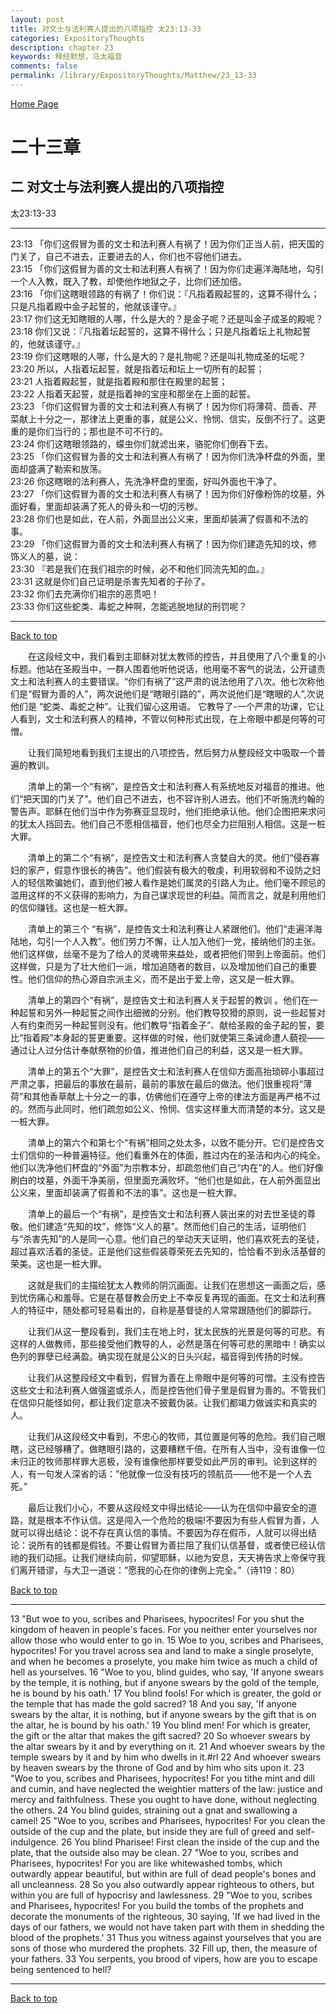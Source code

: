 ```yaml
---
layout: post
title: 对文士与法利赛人提出的八项指控 太23:13-33
categories: ExpositoryThoughts
description: chapter 23
keywords: 释经默想，马太福音
comments: false
permalink: /library/ExpositoryThoughts/Matthew/23_13-33
---
```

[ Home Page ]({{site.baseurl}}/index) <br>

<a name="0"></a>
# 二十三章 

## 二 对文士与法利赛人提出的八项指控

太23:13-33

***

23:13 「你们这假冒为善的文士和法利赛人有祸了！因为你们正当人前，把天国的门关了，自己不进去，正要进去的人，你们也不容他们进去。<br>
23:15 「你们这假冒为善的文士和法利赛人有祸了！因为你们走遍洋海陆地，勾引一个人入教，既入了教，却使他作地狱之子，比你们还加倍。<br>
23:16 「你们这瞎眼领路的有祸了！你们说：『凡指着殿起誓的，这算不得什么；只是凡指着殿中金子起誓的，他就该谨守。』<br>
23:17 你们这无知瞎眼的人哪，什么是大的？是金子呢？还是叫金子成圣的殿呢？<br>
23:18 你们又说：『凡指着坛起誓的，这算不得什么；只是凡指着坛上礼物起誓的，他就该谨守。』<br>
23:19 你们这瞎眼的人哪，什么是大的？是礼物呢？还是叫礼物成圣的坛呢？<br>
23:20 所以，人指着坛起誓，就是指着坛和坛上一切所有的起誓；<br>
23:21 人指着殿起誓，就是指着殿和那住在殿里的起誓；<br>
23:22 人指着天起誓，就是指着神的宝座和那坐在上面的起誓。<br>
23:23 「你们这假冒为善的文士和法利赛人有祸了！因为你们将薄荷、茴香、芹菜献上十分之一，那律法上更重的事，就是公义、怜悯、信实，反倒不行了。这更重的是你们当行的；那也是不可不行的。<br>
23:24 你们这瞎眼领路的，蠓虫你们就滤出来，骆驼你们倒吞下去。<br>
23:25 「你们这假冒为善的文士和法利赛人有祸了！因为你们洗净杯盘的外面，里面却盛满了勒索和放荡。<br>
23:26 你这瞎眼的法利赛人，先洗净杯盘的里面，好叫外面也干净了。<br>
23:27 「你们这假冒为善的文士和法利赛人有祸了！因为你们好像粉饰的坟墓，外面好看，里面却装满了死人的骨头和一切的污秽。<br>
23:28 你们也是如此，在人前，外面显出公义来，里面却装满了假善和不法的事。<br>
23:29 「你们这假冒为善的文士和法利赛人有祸了！因为你们建造先知的坟，修饰义人的墓，说：<br>
23:30 『若是我们在我们祖宗的时候，必不和他们同流先知的血。』<br>
23:31 这就是你们自己证明是杀害先知者的子孙了。<br>
23:32 你们去充满你们祖宗的恶贯吧！<br>
23:33 你们这些蛇类、毒蛇之种啊，怎能逃脱地狱的刑罚呢？<br>

***

[Back to top](#0)

&emsp;&emsp;在这段经文中，我们看到主耶稣对犹太教师的控告，并且使用了八个重复的小标题。他站在圣殿当中，一群人围着他听他说话，他用毫不客气的说法，公开谴责文土和法利赛人的主要错误。“你们有祸了”这严肃的说法他用了八次。他七次称他们是“假冒为善的人”，两次说他们是“瞎眼引路的”，两次说他们是“瞎眼的人”,次说他们是 “蛇类、毒蛇之种”。让我们留心这用语。 它教导了-一个严肃的功课，它让人看到，文士和法利赛人的精神，不管以何种形式出现，在上帝眼中都是何等的可憎。

&emsp;&emsp;让我们简短地看到我们主提出的八项控告，然后努力从整段经文中吸取一个普遍的教训。

&emsp;&emsp;清单上的第一个“有祸”，是控告文士和法利赛人有系统地反对福音的推进。他们“把天国的门关了”。他们自己不进去，也不容许别人进去。他们不听施洗约翰的警告声。耶稣在他们当中作为弥赛亚显现时，他们拒绝承认他。他们企图把来求问的犹太人挡回去。他们自己不愿相信福音，他们也尽全力拦阻别人相信。这是一桩大罪。

&emsp;&emsp;清单上的第二个“有祸”，是控告文士和法利赛人贪婪自大的灵。他们“侵吞寡妇的家产，假意作很长的祷告”。他们假装有极大的敬虔，利用软弱和不设防之妇人的轻信欺骗她们，直到他们被人看作是她们属灵的引路人为止。他们毫不顾忌的滥用这样的不义获得的影响力，为自己谋求现世的利益。简而言之，就是利用他们的信仰赚钱。这也是一桩大罪。

&emsp;&emsp;清单上的第三个 “有祸”，是控告文士和法利赛让人紧跟他们。他们“走遍洋海陆地，勾引一个人入教”。他们劳力不懈，让人加入他们一党，接纳他们的主张。他们这样做，丝毫不是为了给人的灵魂带来益处，或者把他们带到上帝面前。他们这样做，只是为了壮大他们一派，增加追随者的数目，以及增加他们自己的重要性。他们信仰的热心源自宗派主义，而不是出于爱上帝，这又是一桩大罪。

&emsp;&emsp;清单上的第四个“有祸”，是控告文士和法利赛人关于起誓的教训 。他们在一种起誓和另外一种起誓之间作出细微的分别。他们教导狡猾的原则，说一些起誓对人有约束而另一种起誓则没有。他们教导“指着金子”、献给圣殿的金子起的誓，要比“指着殿”本身起的誓更重要。这样做的时候，他们就使第三条诫命遭人藐视——通过让人过分估计奉献祭物的价值，推进他们自己的利益，这又是一桩大罪。

&emsp;&emsp;清单上的第五个“大罪”，是控告文士和法利赛人在信仰方面高抬琐碎小事超过严肃之事，把最后的事放在最前，最前的事放在最后的做法。他们很重视将“薄荷”和其他香草献上十分之一的事，仿佛他们在遵守上帝的律法方面是再严格不过的。然而与此同时，他们疏忽如公义、怜悯、信实这样重大而清楚的本分。这又是一桩大罪。

&emsp;&emsp;清单上的第六个和第七个“有祸”相同之处太多，以致不能分开。它们是控告文士们信仰的一种普遍特征。他们看重外在的体面，胜过内在的圣洁和内心的纯全。他们以洗净他们杯盘的“外面”为宗教本分，却疏忽他们自己“内在”的人。他们好像刷白的坟墓，外面干净美丽，但里面充满败坏。“他们也是如此，在人前外面显出公义来，里面却装满了假善和不法的事”。这也是一桩大罪。

&emsp;&emsp;清单上的最后一个“有祸”，是控告文士和法利赛人装出来的对去世圣徒的尊敬。他们建造“先知的坟”，修饰“义人的墓”。然而他们自己的生活，证明他们与“杀害先知”的人是同一心意。他们自己的举动天天证明，他们喜欢死去的圣徒，超过喜欢活着的圣徒。正是他们这些假装尊荣死去先知的，恰恰看不到永活基督的荣美。这也是一桩大罪。

&emsp;&emsp;这就是我们的主描绘犹太人教师的阴沉画面。让我们在思想这一画面之后，感到忧伤痛心和羞辱。它是在基督教会历史上不幸反复再现的画面。在文士和法利赛人的特征中，随处都可轻易看出的，自称是基督徒的人常常跟随他们的脚踪行。

&emsp;&emsp;让我们从这一整段看到，我们主在地上时，犹太民族的光景是何等的可悲。有这样的人做教师，那些接受他们教导的人，必然是落在何等可悲的黑暗中！确实以色列的罪孽已经满盈。确实现在就是公义的日头兴起，福音得到传扬的时候。

&emsp;&emsp;让我们从这整段经文中看到，假冒为善在上帝眼中是何等的可憎。主没有控告这些文士和法利赛人做强盗或杀人，而是控告他们骨子里是假冒为善的。不管我们在信仰只能怪如何，都让我们定意决不披戴伪装。让我们都竭力做诚实和真实的人。

&emsp;&emsp;让我们从这段经文中看到，不忠心的牧师，其位置是何等的危险。我们自己眼瞎，这已经够糟了。做瞎眼引路的，这要糟糕千倍。在所有人当中，没有谁像一位未归正的牧师那样罪大恶极，没有谁像他那样要受如此严厉的审判。论到这样的人，有一句发人深省的话：”他就像一位没有技巧的领航员——他不是一个人去死。”

&emsp;&emsp;最后让我们小心，不要从这段经文中得出结论——认为在信仰中最安全的道路，就是根本不作认信。这是闯入一个危险的极端!不要因为有些人假冒为善，人就可以得出结论：说不存在真认信的事情。不要因为存在假币，人就可以得出结论：说所有的钱都是假钱。不要让假冒为善拦阻了我们认信基督，或者使已经认信祂的我们动摇。让我们继续向前，仰望耶稣，以祂为安息，天天祷告求上帝保守我们离开错谬，与大卫一道说：”愿我的心在你的律例上完全。”（诗119：80）

[Back to top](#0)

***

13 "But woe to you, scribes and Pharisees, hypocrites! For you shut the kingdom of heaven in people's faces. For you neither enter yourselves nor allow those who would enter to go in. 15 Woe to you, scribes and Pharisees, hypocrites! For you travel across sea and land to make a single proselyte, and when he becomes a proselyte, you make him twice as much a child of hell as yourselves. 16 "Woe to you, blind guides, who say, 'If anyone swears by the temple, it is nothing, but if anyone swears by the gold of the temple, he is bound by his oath.' 17 You blind fools! For which is greater, the gold or the temple that has made the gold sacred? 18 And you say, 'If anyone swears by the altar, it is nothing, but if anyone swears by the gift that is on the altar, he is bound by his oath.' 19 You blind men! For which is greater, the gift or the altar that makes the gift sacred? 20 So whoever swears by the altar swears by it and by everything on it. 21 And whoever swears by the temple swears by it and by him who dwells in it.#rl 22 And whoever swears by heaven swears by the throne of God and by him who sits upon it. 23 "Woe to you, scribes and Pharisees, hypocrites! For you tithe mint and dill and cumin, and have neglected the weightier matters of the law: justice and mercy and faithfulness. These you ought to have done, without neglecting the others. 24 You blind guides, straining out a gnat and swallowing a camel! 25 "Woe to you, scribes and Pharisees, hypocrites! For you clean the outside of the cup and the plate, but inside they are full of greed and self-indulgence. 26 You blind Pharisee! First clean the inside of the cup and the plate, that the outside also may be clean. 27 "Woe to you, scribes and Pharisees, hypocrites! For you are like whitewashed tombs, which outwardly appear beautiful, but within are full of dead people's bones and all uncleanness. 28 So you also outwardly appear righteous to others, but within you are full of hypocrisy and lawlessness. 29 "Woe to you, scribes and Pharisees, hypocrites! For you build the tombs of the prophets and decorate the monuments of the righteous, 30 saying, 'If we had lived in the days of our fathers, we would not have taken part with them in shedding the blood of the prophets.' 31 Thus you witness against yourselves that you are sons of those who murdered the prophets. 32 Fill up, then, the measure of your fathers. 33 You serpents, you brood of vipers, how are you to escape being sentenced to hell?

***

[Back to top](#0)
